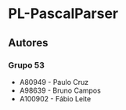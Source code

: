 # PL-PascalParser

## Autores
### Grupo 53 
- A80949 -  Paulo Cruz 
- A98639 - Bruno Campos
- A100902 - Fábio Leite 